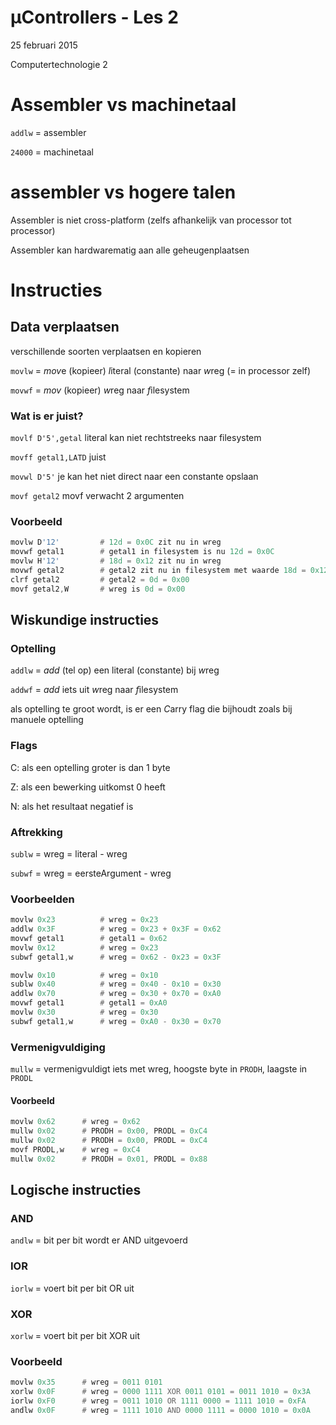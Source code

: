 # µControllers - Les 2
25 februari 2015

Computertechnologie 2

# Assembler vs machinetaal

`addlw` = assembler

`24000` = machinetaal

# assembler vs hogere talen

Assembler is niet cross-platform (zelfs afhankelijk van processor tot processor)

Assembler kan hardwarematig aan alle geheugenplaatsen

# Instructies

## Data verplaatsen

verschillende soorten verplaatsen en kopieren

`movlw` = *mov*e (kopieer) *l*iteral (constante) naar *w*reg (= in processor zelf)

`movwf` = *mov* (kopieer) *w*reg naar *f*ilesystem

### Wat is er juist?

`movlf D'5',getal` literal kan niet rechtstreeks naar filesystem

`movff getal1,LATD` juist

`movwl D'5'` je kan het niet direct naar een constante opslaan

`movf getal2` movf verwacht 2 argumenten

### Voorbeeld

```asm
movlw D'12'			# 12d = 0x0C zit nu in wreg
movwf getal1		# getal1 in filesystem is nu 12d = 0x0C
movlw H'12'			# 18d = 0x12 zit nu in wreg
movwf getal2		# getal2 zit nu in filesystem met waarde 18d = 0x12
clrf getal2			# getal2 = 0d = 0x00
movf getal2,W		# wreg is 0d = 0x00
```

## Wiskundige instructies

### Optelling

`addlw` = *add* (tel op) een literal (constante) bij *w*reg

`addwf` = *add* iets uit *w*reg naar *f*ilesystem

als optelling te groot wordt, is er een *C*arry flag die bijhoudt zoals bij manuele optelling

### Flags

C: als een optelling groter is dan 1 byte

Z: als een bewerking uitkomst 0 heeft

N: als het resultaat negatief is

### Aftrekking

`sublw` = wreg = literal - wreg

`subwf` = wreg = eersteArgument - wreg

### Voorbeelden

```asm
movlw 0x23			# wreg = 0x23
addlw 0x3F			# wreg = 0x23 + 0x3F = 0x62
movwf getal1		# getal1 = 0x62
movlw 0x12			# wreg = 0x23
subwf getal1,w		# wreg = 0x62 - 0x23 = 0x3F
```

```asm
movlw 0x10			# wreg = 0x10
sublw 0x40			# wreg = 0x40 - 0x10 = 0x30
addlw 0x70			# wreg = 0x30 + 0x70 = 0xA0
movwf getal1		# getal1 = 0xA0
movlw 0x30			# wreg = 0x30
subwf getal1,w		# wreg = 0xA0 - 0x30 = 0x70
```

### Vermenigvuldiging

`mullw` = vermenigvuldigt iets met wreg, hoogste byte in `PRODH`, laagste in `PRODL`


#### Voorbeeld

```asm
movlw 0x62		# wreg = 0x62
mullw 0x02		# PRODH = 0x00, PRODL = 0xC4
mullw 0x02		# PRODH = 0x00, PRODL = 0xC4
movf PRODL,w	# wreg = 0xC4
mullw 0x02		# PRODH = 0x01, PRODL = 0x88
```

## Logische instructies

### AND

`andlw` = bit per bit wordt er AND uitgevoerd

### IOR

`iorlw` = voert bit per bit OR uit

### XOR

`xorlw` = voert bit per bit XOR uit

### Voorbeeld

```asm
movlw 0x35		# wreg = 0011 0101
xorlw 0x0F		# wreg = 0000 1111 XOR 0011 0101 = 0011 1010 = 0x3A
iorlw 0xF0		# wreg = 0011 1010 OR 1111 0000 = 1111 1010 = 0xFA
andlw 0x0F		# wreg = 1111 1010 AND 0000 1111 = 0000 1010 = 0x0A
```